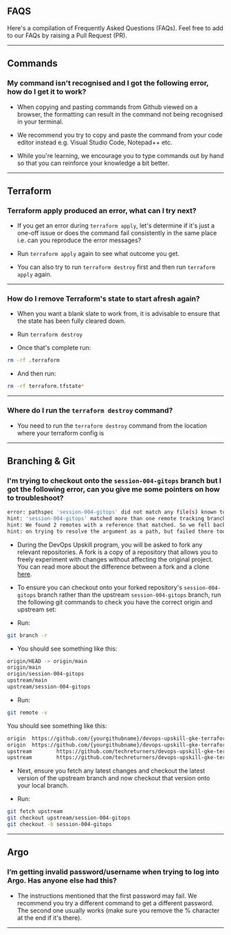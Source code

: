 ## FAQS

Here's a compilation of Frequently Asked Questions (FAQs). Feel free to add to our FAQs by raising a Pull Request (PR).

---

## Commands

### My command isn't recognised and I got the following error, how do I get it to work?

- When copying and pasting commands from Github viewed on a browser, the formatting can result in the command not being recognised in your terminal.

- We recommend you try to copy and paste the command from your code editor instead e.g. Visual Studio Code, Notepad++ etc.

- While you're learning, we encourage you to type commands out by hand so that you can reinforce your knowledge a bit better.

---

## Terraform

### Terraform apply produced an error, what can I try next?

- If you get an error during `terraform apply`, let's determine if it's just a one-off issue or does the command fail consistently in the same place i.e. can you reproduce the error messages?

- Run `terraform apply` again to see what outcome you get.

- You can also try to run `terraform destroy` first and then run `terraform apply` again.

---

### How do I remove Terraform's state to start afresh again?

- When you want a blank slate to work from, it is advisable to ensure that the state has been fully cleared down.

- Run `terraform destroy`

- Once that's complete run:

```bash
rm -rf .terraform
```
- And then run:

```bash
rm -rf terraform.tfstate*
```

---

### Where do I run the `terraform destroy` command?

- You need to run the `terraform destroy` command from the location where your terraform config is

---

## Branching & Git

### I'm trying to checkout onto the `session-004-gitops` branch but I got the following error, can you give me some pointers on how to troubleshoot?

```bash
error: pathspec 'session-004-gitops' did not match any file(s) known to git
hint: 'session-004-gitops' matched more than one remote tracking branch.
hint: We found 2 remotes with a reference that matched. So we fell back
hint: on trying to resolve the argument as a path, but failed there too!
```

- During the DevOps Upskill program, you will be asked to fork any relevant repositories. A fork is a copy of a repository that allows you to freely experiment with changes without affecting the original project. You can read more about the difference between a fork and a clone [here](https://github.community/t/the-difference-between-forking-and-cloning-a-repository/10189).

- To ensure you can checkout onto your forked repository's `session-004-gitops` branch rather than the upstream `session-004-gitops` branch, run the following git commands to check you have the correct origin and upstream set:

- Run:

```bash
git branch -r
```

- You should see something like this:

```bash
origin/HEAD -> origin/main
origin/main
origin/session-004-gitops
upstream/main
upstream/session-004-gitops
```

- Run:

```bash
git remote -v
```

You should see something like this:

```bash
origin  https://github.com/{yourgithubname}/devops-upskill-gke-terraform.git (fetch)
origin  https://github.com/{yourgithubname}/devops-upskill-gke-terraform.git (push)
upstream        https://github.com/techreturners/devops-upskill-gke-terraform.git (fetch)
upstream        https://github.com/techreturners/devops-upskill-gke-terraform.git (push)
```

- Next, ensure you fetch any latest changes and checkout the latest version of the upstream branch and now checkout that version onto your local branch.

- Run:

```bash
git fetch upstream
git checkout upstream/session-004-gitops
git checkout -b session-004-gitops
```

---

## Argo

### I’m getting invalid password/username when trying to log into Argo. Has anyone else had this?

- The instructions mentioned that the first password may fail. We recommend you try a different command to get a different password. The second one usually works (make sure you remove the % character at the end if it's there).

---